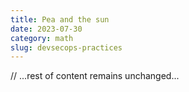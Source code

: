 ```yaml
---
title: Pea and the sun
date: 2023-07-30
category: math
slug: devsecops-practices
---
```


// ...rest of content remains unchanged...
